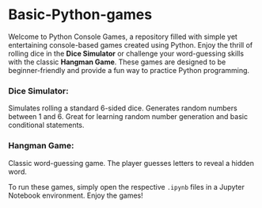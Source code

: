 # Basic-Python-games
Welcome to Python Console Games, a repository filled with simple yet entertaining console-based games created using Python. Enjoy the thrill of rolling dice in the **Dice Simulator** or challenge your word-guessing skills with the classic **Hangman Game**.
These games are designed to be beginner-friendly and provide a fun way to practice Python programming.

### Dice Simulator:
Simulates rolling a standard 6-sided dice.
Generates random numbers between 1 and 6.
Great for learning random number generation and basic conditional statements.

### Hangman Game:
Classic word-guessing game.
The player guesses letters to reveal a hidden word.

To run these games, simply open the respective `.ipynb` files in a Jupyter Notebook environment.
Enjoy the games!

